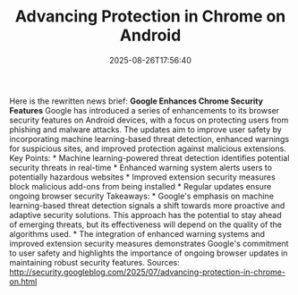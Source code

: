 ﻿---
title: "Advancing Protection in Chrome on Android"
date: "2025-08-26T17:56:40"
category: "Markets"
summary: ""
slug: "advancing protection in chrome on android"
source_urls:
  - "http://security.googleblog.com/2025/07/advancing-protection-in-chrome-on.html"
seo:
  title: "Advancing Protection in Chrome on Android | Hash n Hedge"
  description: ""
  keywords: ["news", "markets", "brief"]
---
Here is the rewritten news brief:  **Google Enhances Chrome Security Features**  Google has introduced a series of enhancements to its browser security features on Android devices, with a focus on protecting users from phishing and malware attacks. The updates aim to improve user safety by incorporating machine learning-based threat detection, enhanced warnings for suspicious sites, and improved protection against malicious extensions.  Key Points:  * Machine learning-powered threat detection identifies potential security threats in real-time * Enhanced warning system alerts users to potentially hazardous websites * Improved extension security measures block malicious add-ons from being installed * Regular updates ensure ongoing browser security  Takeaways:  * Google's emphasis on machine learning-based threat detection signals a shift towards more proactive and adaptive security solutions. This approach has the potential to stay ahead of emerging threats, but its effectiveness will depend on the quality of the algorithms used. * The integration of enhanced warning systems and improved extension security measures demonstrates Google's commitment to user safety and highlights the importance of ongoing browser updates in maintaining robust security features.  Sources: http://security.googleblog.com/2025/07/advancing-protection-in-chrome-on.html 
